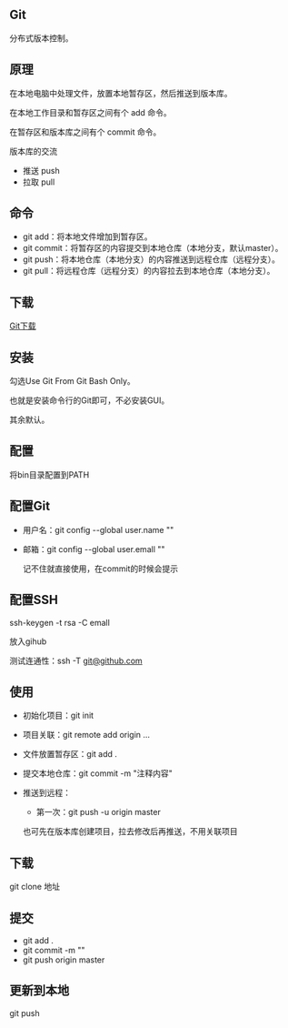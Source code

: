 ## Git

分布式版本控制。

## 原理

在本地电脑中处理文件，放置本地暂存区，然后推送到版本库。

在本地工作目录和暂存区之间有个 add 命令。

在暂存区和版本库之间有个 commit 命令。

版本库的交流
  * 推送 push
  * 拉取 pull

## 命令

* git add：将本地文件增加到暂存区。
* git commit：将暂存区的内容提交到本地仓库（本地分支，默认master）。
* git push：将本地仓库（本地分支）的内容推送到远程仓库（远程分支）。
* git pull：将远程仓库（远程分支）的内容拉去到本地仓库（本地分支）。

## 下载
[Git下载](https://github.com/git-for-windows/git/releases/)

## 安装

勾选Use Git From Git Bash Only。

也就是安装命令行的Git即可，不必安装GUI。

其余默认。

## 配置

将bin目录配置到PATH

## 配置Git

* 用户名：git config --global user.name ""

* 邮箱：git config --global user.emall ""

  记不住就直接使用，在commit的时候会提示

## 配置SSH

ssh-keygen -t rsa -C emall

放入gihub

测试连通性：ssh -T git@github.com

## 使用

* 初始化项目：git init
* 项目关联：git remote add origin ...
* 文件放置暂存区：git add .
* 提交本地仓库：git commit -m "注释内容"
* 推送到远程：
   * 第一次：git push -u origin master
   
   也可先在版本库创建项目，拉去修改后再推送，不用关联项目

## 下载

git clone 地址

## 提交

* git add .
* git commit -m ""
* git push origin master

## 更新到本地

git push


